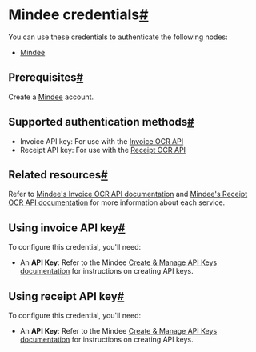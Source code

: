 [](https://github.com/n8n-io/n8n-docs/edit/main/docs/integrations/builtin/credentials/mindee.md "Edit this page")

# Mindee credentials[#](#mindee-credentials "Permanent link")

You can use these credentials to authenticate the following nodes:

*   [Mindee](../../app-nodes/n8n-nodes-base.mindee/)

## Prerequisites[#](#prerequisites "Permanent link")

Create a [Mindee](https://mindee.com) account.

## Supported authentication methods[#](#supported-authentication-methods "Permanent link")

*   Invoice API key: For use with the [Invoice OCR API](https://www.mindee.com/product/invoice-ocr-api)
*   Receipt API key: For use with the [Receipt OCR API](https://www.mindee.com/product/receipt-ocr-api-copy)

## Related resources[#](#related-resources "Permanent link")

Refer to [Mindee's Invoice OCR API documentation](https://developers.mindee.com/docs/invoice-ocr) and [Mindee's Receipt OCR API documentation](https://developers.mindee.com/docs/receipt-ocr) for more information about each service.

## Using invoice API key[#](#using-invoice-api-key "Permanent link")

To configure this credential, you'll need:

*   An **API Key**: Refer to the Mindee [Create & Manage API Keys documentation](https://developers.mindee.com/docs/create-api-key) for instructions on creating API keys.

## Using receipt API key[#](#using-receipt-api-key "Permanent link")

To configure this credential, you'll need:

*   An **API Key**: Refer to the Mindee [Create & Manage API Keys documentation](https://developers.mindee.com/docs/create-api-key) for instructions on creating API keys.